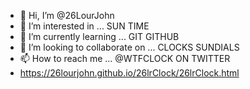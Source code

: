 - 👋 Hi, I’m @26LourJohn
- 👀 I’m interested in ... SUN TIME
- 🌱 I’m currently learning ... GIT GITHUB 
- 💞️ I’m looking to collaborate on ... CLOCKS SUNDIALS
- 📫 How to reach me ... @WTFCLOCK ON TWITTER
- https://26lourjohn.github.io/26lrClock/26lrClock.html

<!---
26LourJohn/26LourJohn is a ✨ special ✨ repository because its `README.md` (this file) appears on your GitHub profile.
You can click the Preview link to take a look at your changes.
--->
